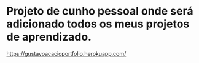 # Projeto de cunho pessoal onde será adicionado todos os meus projetos de aprendizado.

https://gustavoacacioportfolio.herokuapp.com/
